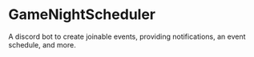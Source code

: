 # GameNightScheduler
A discord bot to create joinable events, providing notifications, an event schedule, and more.

